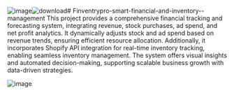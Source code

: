![image](https://github.com/user-attachments/assets/43c21d13-40ab-48b1-bc0a-6a3ff5acfcd0)![download](https://github.com/user-attachments/assets/07414e4c-840f-4dba-ad77-10b2f15c1491)# Finventrypro-smart-financial-and-inventory--management
This project provides a comprehensive financial tracking and forecasting system, integrating revenue, stock purchases, ad spend, and net profit analytics. It dynamically adjusts stock and ad spend based on revenue trends, ensuring efficient resource allocation. Additionally, it incorporates Shopify API integration for real-time inventory tracking, enabling seamless inventory management. The system offers visual insights and automated decision-making, supporting scalable business growth with data-driven strategies.


![image](https://github.com/user-attachments/assets/4f51815b-e61a-4408-a283-b51933adaac4)
